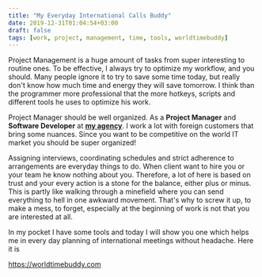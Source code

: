 ```yaml
---
title: "My Everyday International Calls Buddy"
date: 2019-12-31T01:04:54+03:00
draft: false
tags: [work, project, management, time, tools, worldtimebuddy]
---
```


Project Management is a huge amount of tasks from super interesting to routine ones.
To be effective, I always try to optimize my workflow, and you should.
Many people ignore it to try to save some time today, but really don't know how much time and energy they will save tomorrow.
I think than the programmer more professional that the more hotkeys,
scripts and different tools he uses to optimize his work.

Project Manager should be well organized. As a **Project Manager** and **Software Developer** at
**[my agency](https://www.upwork.com/agencies/~01882f59742febecf7)**. I work a lot with foreign customers that bring some
nuances. Since you want to be competitive on the world IT market you should be super organized!

Assigning interviews, coordinating schedules and strict adherence to arrangements are everyday things to do. When client
want to hire you or your team he know nothing about you. Therefore, a lot of here is based on trust and your every 
action is a stone for the balance, either plus or minus. This is partly like walking through a minefield where
you can send everything to hell in one awkward movement. That's why to screw it up, to make a mess, to forget,
especially at the beginning of work is not that you are interested at all.

In my pocket I have some tools and today I will show you one which helps me in every day planning of international 
meetings without headache. Here it is 
 
<https://worldtimebuddy.com>
